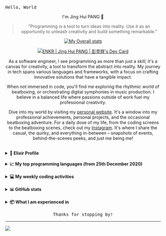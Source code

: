 <samp>Hello, World</samp>

<div align="center">
<p>I'm Jing Hui PANG 👋</p>

> "Programming is a tool to turn ideas into reality. Use it as an opportunity to unleash creativity and build something remarkable."

<!--
[![My LeetCode stats](https://leetcode-stats-six.vercel.app/api?username=enkr1&theme=dark)](https://leetcode.com/enkr1/)
-->
[![My Overall stats](https://wakatime.com/share/@enkr1/dea0a51c-6a03-4062-a236-8bfac2a6928c.svg)](https://wakatime.com/enkr1)

<a href="https://app.daily.dev/enkr1"><img src="https://api.daily.dev/devcards/v2/qEmqwou2LLZkCiFiKgmtm.png?r=ltp&type=default" width="356" alt="ENKR | Jing Hui PANG | 彭竞辉's Dev Card"/></a>

<p>
  As a software engineer, I see programming as more than just a skill; it's a canvas for creativity, a tool to transform the abstract into reality. My journey in tech spans various languages and frameworks, with a focus on crafting innovative solutions that have a tangible impact.
</p>
<p>
  When not immersed in code, you'll find me exploring the rhythmic world of beatboxing, or orchestrating digital symphonies in music production. I believe in a balanced life where passions outside of work fuel my professional creativity.
</p>
<p>
  Dive into my world by visiting my <a href="https://enkr1.github.io" target="_blank">personal website</a>. It's a window into my professional achievements, personal projects, and the occasional beatboxing adventure. For a daily dose of my life, from the coding screens to the beatboxing scenes, check out my <a href="https://www.instagram.com/enkr1/" target="_blank">Instagram</a>. It's where I share the casual, the quirky, and everything in-between – snapshots of events, behind-the-scenes peeks, and just me being me!
</p>

<!--
As a software engineer now at ByteDance, I view programming not just as a skill but as a canvas for creativity, transforming the abstract into tangible innovations. My tech journey spans various languages and frameworks, focusing on creating solutions that make a real-world impact.

Outside the digital realm, my passions lie in the rhythmic beats of beatboxing and the art of music production. I believe in a balanced life, where my hobbies outside work enhance my professional creativity.

Explore my world further on my personal website, showcasing my professional milestones, personal projects, and beatboxing escapades. For a glimpse into my daily life, from coding challenges to beatboxing rhythms, follow me on Instagram. It's a mix of the professional, the playful, and the uniquely me – from event highlights to behind-the-scenes glimpses and more.

作为字节跳动的软件工程师，我认为编程不仅仅是一项技能；它是创造力的画布，将抽象转化为现实的创新。我的技术旅程涵盖了各种语言和框架，专注于创建有实际影响的解决方案。

在数字世界之外，我对节奏口技和音乐制作的热情同样浓厚。我相信平衡的生活方式，业余爱好能够增强我的专业创造力。

通过访问我的个人网站深入了解我的世界，展示了我的职业成就、个人项目以及Beatbox冒险。要想一窥我的日常生活，从编码挑战到节奏口技，可以关注我的Instagram。那里有我专业的、有趣的、独一无二的我——从活动亮点到幕后花絮等等。


-->

</div>

<br/>

<details>
  <summary><b>🔮 Elixir Profile</b></summary>
  <br/>
  
```elixir
%User{
  first_name: "Jing Hui",
  last_name: "PANG",
  bio: "I am in love with Elixir right now",
  email: %Email{work: "enkr99@gmail.com", personal: "jinghuipang99@gmail.com"},
  roles: [
    %Role{title: "Software Engineer", inserted_at: ~N[2020-09-14 09:30:00]},
    %Role{title: "Beatboxer", inserted_at: ~N[2016-12-01 00:00:00]}
  ],
  interests: [
    %Interest{title: "Coding!"},
    %Interest{title: "Working out"},
    %Interest{title: "Music production"},
    %Interest{title: "Beatboxing"},
    %Interest{title: "Sleeping ... :skull:"}
  ],
  inserted_at: ~N[1999-12-06 00:00:00]
}
|> set_daily_routine(["code", "workout", "game", "beatbox", "sleep"])
```
 
</details> 

<br/>

<details>
  <summary><b>📈 My top programming languages (from 25th December 2020)</b></summary>
  <br/>
  <div align="center">
    <a href="https://wakatime.com/share/@enkr1/76ac6be3-7cf1-4f38-a07a-5828ae3e91db.svg">
      <img src="https://wakatime.com/share/@enkr1/76ac6be3-7cf1-4f38-a07a-5828ae3e91db.svg"/>
    </a>
  </div>
</details>

<br/>

<details>
  <summary><b>💻 My weekly coding activities</b></summary>
  <br/>
  <div align="center">
    <a href="https://wakatime.com/share/@enkr1/11de77a4-4749-4544-b914-668a67efd343.svg">
      <img src="https://wakatime.com/share/@enkr1/11de77a4-4749-4544-b914-668a67efd343.svg"/>
    </a>
  </div>
</details>
<br/>

<details>
    <summary><b>📊 GitHub stats</b></summary>
    <br>
    <img
    alt="enkr1's Github Stats"
    src="https://github-readme-stats.vercel.app/api?username=enkr1&show_icons=true&hide_border=true&count_private=true&show_icons=true&theme=tokyonight"
    style="width:50%;"
    />
</details>

<br>

<details>
    <summary><b>📦 What I am experienced in</b></summary>
    <br>
    <p align="center">
    <img src="/assets/images/yii_logo_light.svg" width="15%">
    </p>
    <p align="center">
    <img src="/assets/images/elixir-lang-ar21.svg" width="12%">
    </p>

<p align="center">
<img src="https://img.shields.io/badge/-PHP-black?style=flat&logo=php&logoColor=8993be">
<img src="https://img.shields.io/badge/-Flutter-black?style=flat&logo=flutter&logoColor=08C7FA">
<img src="https://img.shields.io/badge/-Elixir-black?style=flat&logo=elixir&logoColor=613178">
<img src="https://img.shields.io/badge/-Dart-black?style=flat&logo=dart&logoColor=0082C8">
<img src="https://img.shields.io/badge/-TypeScript-black?style=flat&logo=typescript&logoColor=0079CC">
<img src="https://img.shields.io/badge/-JavaScript-black?style=flat&logo=javascript&logoColor=eed718">
<img src="https://img.shields.io/badge/-Java-black?style=flat&logo=java&logoColor=F89820">
<img src="https://img.shields.io/badge/-C%23-black?style=flat&logo=c-sharp&logoColor=e6000d">
<img src="https://img.shields.io/badge/-JQuery-black?style=flat&logo=jquery&logoColor=blue">
<img src="https://img.shields.io/badge/-Terrfarorm-black?style=flat&logo=terraform&logoColor=603ADC">
</p>

<p align="center">
<img src="https://img.shields.io/badge/-HTML5-black?style=flat&logo=html5&logoColor=E34F26">
<img src="https://img.shields.io/badge/-CSS3-black?style=flat&logo=css3&logoColor=1572B6">
<img src="https://img.shields.io/badge/-Sass-black?style=flat&logo=sass&logoColor=cc6699">
<img src="https://img.shields.io/badge/-Bootstrap-black?style=flat&logo=bootstrap&logoColor=563D7C">
</p>

<p align="center">
<img src="https://img.shields.io/badge/-Git-black?style=flat&logo=git&logoColor=f34f29">
<img src="https://img.shields.io/badge/-Github-black?style=flat&logo=github&logoColor=FFFFFF">
<img src="https://img.shields.io/badge/-Android%20Studio-black?style=flat&logo=android%20studio&logoColor=669933">
<img src="https://img.shields.io/badge/-VS%20Code-black?style=flat&logo=visual%20studio%20code&logoColor=007ACC">
<img src="https://img.shields.io/badge/-Docker-black?style=flat&logo=docker&logoColor=0db7ed">
<img src="https://img.shields.io/badge/-WordPress-black?style=flat&logo=wordpress&logoColor=blue">
</p>

<p align="center">
<img src="https://img.shields.io/badge/-Photoshop-black?style=flat&logo=adobe-photoshop&logoColor=4FCCFE">
<img src="https://img.shields.io/badge/-Illustrator-black?style=flat&logo=adobe-illustrator&logoColor=F2781D">
<img src="https://img.shields.io/badge/-XD-black?style=flat&logo=adobe-XD&logoColor=FF61F6">
</p>

<!--   <img src="http://img.shields.io/badge/-Google%20Cloud%20Platform-4285F4?style=flat&logo=google%20cloud&logoColor=white"> -->
<!--   <img src="https://img.shields.io/badge/-React-000000?style=flat&logo=react&logoColor=00c8ff"> -->
<!-- <img src="https://img.shields.io/badge/-Progressive Web Apps-5A0FC8?style=flat"> -->
<!--   <img src="https://img.shields.io/badge/-C%20&%20C++-659ad2?style=flat&logo=c%2B%2B&logoColor=ffffff"> -->
<!--   <img src="https://img.shields.io/badge/-Python-black?style=flat&logo=python&logoColor=white">  -->

<!-- <h3 align="center">Software Development Life Cycle (SDLC)</h3> -->

<p align="center">
<img src="https://img.shields.io/badge/-Agile-5A0FC8?style=flat">
<img src="https://img.shields.io/badge/-KanBan-5A0FC8?style=flat">
<!--   <img src="https://img.shields.io/badge/-Agile-5A0FC8?style=flat">   -->
</p>

</details>

<br>

<div align="center">
  <samp>Thanks for stopping by!</samp>
</div>

<!--

---

<h4>References</h4>
<p>
  <i>
  <ul>
    <li>Statistics are generated using <a href="https://github.com/anmol098/waka-readme-stats">waka-readme-stats</a></li>
    <li>Icons and badges are provided by <a href="https://shields.io/">Shields.io</a></li>
  </ul>
  </i>
</p>

-->

<!-- <p align="center"> 
  <img src="https://user-images.githubusercontent.com/120065120/212209674-07b3685e-1127-4f42-9871-3a423d343fa2.svg"/> 
</p> -->

---

![](https://komarev.com/ghpvc/?username=enkr1&color=blueviolet)

